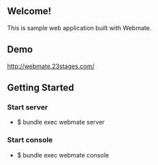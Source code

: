 ## Welcome!
This is sample web application built with Webmate.

## Demo
http://webmate.23stages.com/

## Getting Started

### Start server
* $ bundle exec webmate server

### Start console
* $ bundle exec webmate console